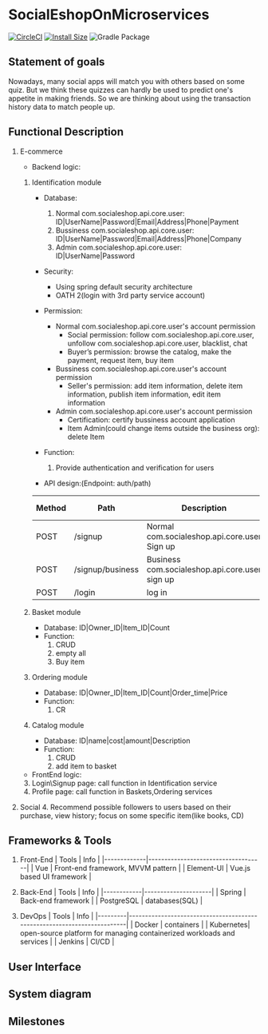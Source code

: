 # SocialEshopOnMicroservices
[![CircleCI](https://circleci.com/gh/vercel/micro/tree/master.svg?style=shield)](https://circleci.com/gh/vercel/micro/tree/master)
[![Install Size](https://packagephobia.now.sh/badge?p=micro)](https://packagephobia.now.sh/result?p=micro)
![Gradle Package](https://github.com/ycpi/SocialEshopOnMicroservices/workflows/Gradle%20Package/badge.svg)

## Statement of goals
Nowadays, many social apps will match you with others based on some quiz. But we think these quizzes can hardly be used to predict one's appetite in making friends. So we are thinking about using the transaction history data to match people up. 

## Functional Description
1. E-commerce
   	- Backend logic: 
	1. Identification module
		- Database: 
            1. Normal com.socialeshop.api.core.user: ID|UserName|Password|Email|Address|Phone|Payment
            2. Bussiness com.socialeshop.api.core.user: ID|UserName|Password|Email|Address|Phone|Company
            3. Admin com.socialeshop.api.core.user: ID|UserName|Password
		
		- Security:
  		    - Using spring default security architecture
  		    - OATH 2(login with 3rd party service account)
        
		- Permission:
    		- Normal com.socialeshop.api.core.user's account permission
    			- Social permission: follow com.socialeshop.api.core.user, unfollow com.socialeshop.api.core.user, blacklist, chat
    			- Buyer’s permission: browse the catalog, make the payment, request item, buy item
    		- Bussiness com.socialeshop.api.core.user's account permission
        		- Seller's permission: add item information, delete item information, publish item information, edit item information
    		- Admin com.socialeshop.api.core.user's account permission
        		- Certification: certify bussiness account application
    			- Item Admin(could change items outside the business org): delete Item
  			 
     	- Function:
			1. Provide authentication and verification for users 
   
      	- API design:(Endpoint: auth/path)
      	  
		| Method | Path             | Description           | User Authenticated | Available from UI |
		|--------|------------------|-----------------------|--------------------|-------------------|
		| POST   | /signup          | Normal com.socialeshop.api.core.user Sign up   | X                  |                   |
		| POST   | /signup/business | Business com.socialeshop.api.core.user sign up | X                  |                   |
		| POST   | /login           | log in                | X                  |                   |
					 
    1. Basket module
        - Database:
			ID|Owner_ID|Item_ID|Count
		- Function:
			1. CRUD 
			2. empty all
			3. Buy item

	2. Ordering module
		- Database:
			ID|Owner_ID|Item_ID|Count|Order_time|Price
		- Function:
			1. CR 

    4. Catalog module
		- Database:
			ID|name|cost|amount|Description
		- Function:
			1. CRUD
			2. add item to basket 
   
   - FrontEnd logic:
	3. Login\Signup page:
		call function in Identification service
	3. Profile page:
		call function in Baskets,Ordering services

2. Social
	4. Recommend possible followers to users based on their purchase, view history; focus on some specific item(like books, CD)

## Frameworks & Tools
1. Front-End
	| Tools       | Info                               |
	|-------------|------------------------------------|
	| Vue         | Front\-end framework, MVVM pattern |
	| Element\-UI | Vue\.js based UI framework         |

2. Back-End
	| Tools      | Info                |
	|------------|---------------------|
	| Spring     | Back\-end framework |
	| PostgreSQL | databases\(SQL\)    |

3. DevOps
	| Tools   | Info                                                                    |
	|---------|-------------------------------------------------------------------------|
	| Docker  | containers                                                              |
	| Kubernetes| open\-source platform for managing containerized workloads and services |
	| Jenkins | CI/CD                                                                   |

## User Interface

## System diagram

## Milestones

